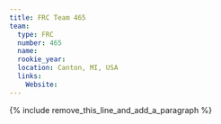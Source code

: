 ```yaml
---
title: FRC Team 465
team:
  type: FRC
  number: 465
  name:
  rookie_year:
  location: Canton, MI, USA
  links:
    Website:
---
```


{% include remove_this_line_and_add_a_paragraph %}